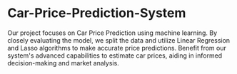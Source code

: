 # Car-Price-Prediction-System
Our project focuses on Car Price Prediction using machine learning. By closely evaluating the model, we split the data and utilize Linear Regression and Lasso algorithms to make accurate price predictions. Benefit from our system's advanced capabilities to estimate car prices, aiding in informed decision-making and market analysis.
